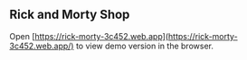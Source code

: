 ## Rick and Morty Shop
Open [https://rick-morty-3c452.web.app](https://rick-morty-3c452.web.app/) to
 view demo version in the browser.
